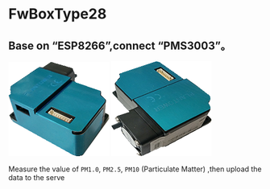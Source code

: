 FwBoxType28
======
Base on “ESP8266”,connect “PMS3003”。
----
![image](https://github.com/twhikari/FW-images/blob/main/PMS3003-1.png)
![image](https://github.com/twhikari/FW-images/blob/main/PMS3003-2.png)

Measure the value of `PM1.0`, `PM2.5`, `PM10` (Particulate Matter) ,then upload the data to the serve
